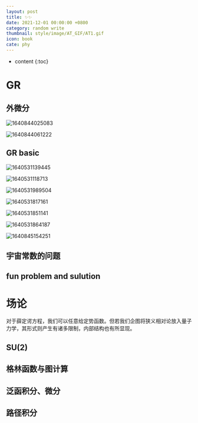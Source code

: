 ```yaml
---
layout: post
title: ✨✨
date: 2021-12-01 00:00:00 +0800
category: random write
thumbnail: style/image/AT_GIF/AT1.gif
icon: book
cate: phy
---
```


* content
{:toc}
# GR

## 外微分

![1640844025083](style/image/ALL_MD_PIC/1640844025083.png)

![1640844061222](style/image/ALL_MD_PIC/1640844061222.png)

## GR basic

![1640531139445](style/image/ALL_MD_PIC/1640531139445.png)

![1640531118713](style/image/ALL_MD_PIC/1640531118713.png)



![1640531989504](style/image/ALL_MD_PIC/1640531989504.png)

![1640531817161](style/image/ALL_MD_PIC/1640531817161.png)

![1640531851141](style/image/ALL_MD_PIC/1640531851141.png)

![1640531864187](style/image/ALL_MD_PIC/1640531864187.png)



![1640845154251](style/image/ALL_MD_PIC/1640845154251.png)






## 宇宙常数的问题

## fun problem and sulution



# 场论

对于薛定谔方程，我们可以任意给定势函数。但若我们企图将狭义相对论放入量子力学，其形式则产生有诸多限制，内部结构也有所显现。

## SU(2)

## 格林函数与图计算


## 泛函积分、微分



## 路径积分









